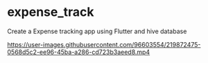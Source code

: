 # expense_track

Create a Expense tracking app using Flutter and hive database





https://user-images.githubusercontent.com/96603554/219872475-0568d5c2-ee96-45ba-a286-cd723b3aeed8.mp4


